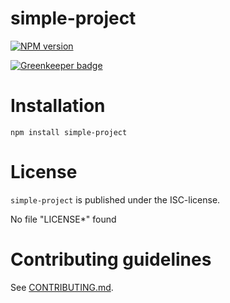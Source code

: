 # simple-project 

[![NPM version](https://badge.fury.io/js/simple-project.svg)](http://badge.fury.io/js/simple-project)

[![Greenkeeper badge](https://badges.greenkeeper.io/bootprint/bootprint.svg)](https://greenkeeper.io/)

> 


# Installation

```
npm install simple-project
```




# License

`simple-project` is published under the ISC-license.

No file "LICENSE*" found


 
# Contributing guidelines

See [CONTRIBUTING.md](CONTRIBUTING.md).